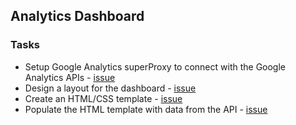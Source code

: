## Analytics Dashboard

### Tasks

- Setup Google Analytics superProxy to connect with the Google Analytics APIs - [issue](https://github.com/ubyssey/analytics-dashboard/issues/3)
- Design a layout for the dashboard - [issue](https://github.com/ubyssey/analytics-dashboard/issues/1)
- Create an HTML/CSS template - [issue](https://github.com/ubyssey/analytics-dashboard/issues/2)
- Populate the HTML template with data from the API - [issue](https://github.com/ubyssey/analytics-dashboard/issues/4)
